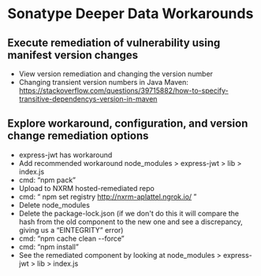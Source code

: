 # Sonatype Deeper Data Workarounds


## Execute remediation of vulnerability using manifest version changes
- View version remediation and changing the version number
- Changing transient version numbers in Java Maven: https://stackoverflow.com/questions/39715882/how-to-specify-transitive-dependencys-version-in-maven 


## Explore workaround, configuration, and version change remediation options
- express-jwt has workaround
- Add recommended workaround node_modules > express-jwt > lib > index.js
- cmd: “npm pack”
- Upload to NXRM hosted-remediated repo
- cmd: “ npm set registry http://nxrm-aplattel.ngrok.io/  ”
- Delete node_modules
- Delete the package-lock.json (if we don't do this it will compare the hash from the old component to the new one and see a discrepancy, giving us a “EINTEGRITY” error)
- cmd: “npm cache clean --force”
- cmd: “npm install”
- See the remediated component by looking at node_modules > express-jwt > lib > index.js
